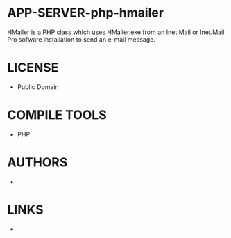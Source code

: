 APP-SERVER-php-hmailer
======================

HMailer is a PHP class which uses HMailer.exe from an Inet.Mail or Inet.Mail Pro sofware installation to send an e-mail message.


LICENSE
===============
* Public Domain

COMPILE TOOLS
===============
* PHP

AUTHORS
===============
* 

LINKS
===============
* 
